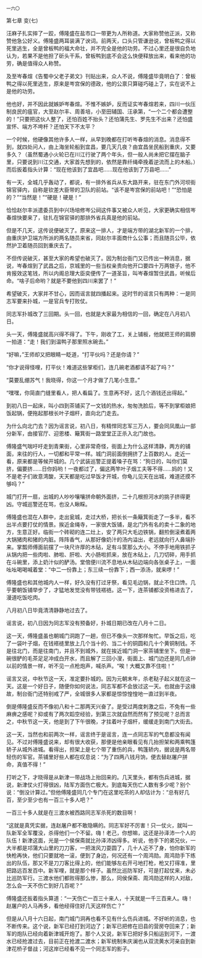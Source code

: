     一六〇 

   第七章 变(七)

   汪麻子扎实摔了一跤，傅隆盛在盐市口一带更为人所称道。大家称赞他正派，又称赞他急公好义。傅隆盛两耳装满了谀词。前两天，口头只管谦逊说，曾板鸭之得以死里逃生，全是曾板鸭的福大命壮，并不完全是他的功劳。不过心里还是很自负地认为，若果不是他担了斫头干系，曾板鸭到底不会这么快便释放出来，看来他的功劳，确是值得众人称赞。

   及至岑春煊《告蜀中父老子弟文》刊贴出来，众人不说，傅隆盛毕竟明白了：曾板鸭之得以死里逃生，原来是岑宫保的德政，他的公禀只算碰巧碰上了，实在说不上是他的功劳。

   他也好，并不因此就嫉妒岑春煊。不惟不嫉妒，反而证实岑春煊若来，四川一伙压制良民的瘟官，大至赵尔丰、周善培，小至田辅国、汪承第，“一个二个都会遭整的！”只要把这伙人整了，还怕百姓不抬头？还怕蒲先生、罗先生不出来？还怕盛宣怀、端方不垮杆？还怕天下不太平？

   一个时候，他硬像其他许多人一样，从早到晚都在打听岑春煊的消息。消息得不到，就四处问人，由上海坐轮船到宜昌，要几天几夜？由宜昌坐民船到重庆，又要多久？（虽然蜀通小火轮已在川江行驶了两个年头，但一般人尚未把它摆在脑子里，只要说到川江交通，大家首先想到的，依然是靠纤绳牵挽着逆流而上的木船。）而后扳着指头计算：“现在他该到了宜昌吧……现在他该到了万县吧……”

   有一天，全城几乎轰动了，都说，有一排外省兵从东大路开来，驻在东门外河坝街锦官驿内，自称是钦差大臣带的卫队的前站。“该不是岑宫保的前站吧！”“恐怕是的？”“当然是！”“硬是！硬是！”

   恰恰赵尔丰派遣委员到中兴场培修岑公祠这件事又被众人听见，大家更确实相信岑春煊快要来了，驻扎在锦官驿的那排外省兵真是他的前站。

   但是不几天，这传说便破灭了。原来这一排人，才是端方带的湖北新军的一个排，由重庆护卫端方所派的两名随员来省，同赵尔丰面商什么公事；而且随员公毕，依然护卫着随员回到重庆去了。

   不但传说破灭，甚至大家的希望也破灭了。因为制台衙门又已传出一种消息，据说，岑春煊到了武昌之后，京城里的一些当权亲贵向他开口要四十万两银子，他不肯报效这笔钱，所以内阁总理大臣奕便传了一道圣旨，叫岑春煊暂住武昌，听候后命。“啥子后命哟？就是不要他到四川来罢了！”

   希望破灭，大家并不甘心，因而谣言就四播起来。这时节的谣言只有两种：一是同志军要来扑城，一是官兵专打败仗。

   同志军扑城改了三回期。头一回，也就是大家最为相信的一回，确定在八月初八日。

   头一天，傅隆盛就高兴得不得了。下午，刚收了工，关上铺板，他就把王师的肩膀一拍道：“走！我们到温鸭子那里照水碗去。”

   “好嘛，”王师却又把眼睛一眨道，“打平伙吗？还是你请？”

   “你才说得怪哩，打平伙！难道这些掌柜们，连几碗老酒都请不起了吗？”

   “莫要乱绷苏气！我晓得，你这一个月才做了几笔小生意。”

   “嘿嘿，你简直门缝里看人，把人看扁了。生意再不好，这几个酒钱还出得起。”

   到初八日一起床，叫小四到茶铺买了一文钱的热水，匆匆洗脸后，等不到掌柜娘把饭起锅，便拖起那根长叶子烟杆，直向北门走去。

   为什么向北门去？因为谣言说，初八日，有精悍同志军三万人，要会同凤凰山一部分新军，由接官厅、迎恩楼、簸箕街一路堂堂正正杀入北门故也。

   傅隆盛气喘吁吁走到青果街，心里非常奇怪，街面上为什么这样清静，两方的铺面，来往的行人，一切都和平常一样。城门洞前面倒拥挤了上百数的人。走近一看，原来都是等候开城的。几个武装巡警正提着嗓子在骂：“狗日的，叫你们莫挤，偏要挤……日你妈哟！一夜都过了，偏这两竿叶子烟工夫等不得……妈的！又不是老子们故意湾酸，天天都是吃过早饭才开城，你龟儿见天在出城，难道还摸不够吗？”

   城门打开一扇，出城的人吵吵嚷嚷拼命朝外面挤，二十几根担河水的挑子挤得更凶。守城巡警还在骂，也没人瞅睬。

   傅隆盛也混在人群中，走出瓮城，走过大桥，把长长一条簸箕街走了一多半，看不出半点要打仗的情景。挨近金绳寺，一家很大饭铺，是北门外有名的卖十二象的地方，生意正好。临街一个砖砌的连二灶上，安了两只大毛边铁锅，翻煎倒滚煮着两大锅猪肉和猪的内脏。阵阵香气，从那好像奶汁的汤内溢出，老远就向行人鼻端扑来。掌瓢师傅面前摆了一块尺许厚的木砧，足有斗筐那么大小。不停手地用铁抓子从锅内把一些肉啦、肺啦、肝啦、大小肠啦抓来，放在木砧上，几刀切碎，用手抓在斗碗里，添上奶汁似的酽汤。堂倌便川流不息地从木砧边端向各张桌子上，一面吆吆喝喝喊着堂：“中二一份靠上；东三续一份靠下；西一添汤，就来啰！”

   傅隆盛也和其他城内人一样，好久没有打过牙祭，看见毛边锅，就止不住口馋。几乎要朝饭铺举步了，才猛地发觉没有带钱褡裢。这一下，连茶铺都没资格进去了，漫道吃饭吃肉。

   八月初八日毕竟清清静静地过去了。

   谣言说，初八日因为同志军没有预备好，扑城日期已改在八月十二日。

   这一天，傅隆盛虽也朝城门洞跑了一趟，但已不像头一次那样匆忙。早饭之后，吃了一袋叶子烟，在钱褡裢里放上几个当十的、当二十的铜圆和几十个黄铜制钱。不是往北门，而是往南门，并且不到城外，就在挨近城门洞一家茶铺里坐下。但是一碗很酽的毛茶足足冲成白开水，而且解了三回小溲，街面上、城门边还是同几点钟以前的情景一样，听不见一点枪炮声，喊杀声。“唉！大概又靠不住啦！”

   谣言又说，中秋节这一天，准定要扑城的。因为元朝末年，杀老鞑子起义就在这一天。这是一个好日子，随便你如何说法，同志军都不会放过这一天。也就由于这缘故，制台衙门还特别戒了严，全城很多人家都是惊惊惶惶地一直过到半夜。

   倒是傅隆盛反而不像初八和十二那两天兴奋了。是受过两度刺激之后，不免有一些麻痹之感呢？抑或有了两次蹈空经验，到第三次就自然而然有了预见呢？总而言之，中秋节这一天，他是到了下午很晚，才拄着叶子烟杆，缓缓走到南门大街去。

   这一天，当然也和前两次一样，谣言终于是谣言，连一点同志军的气息都没有闻见。不过对傅隆盛说来，却有很大收获，那便是他亲眼看见有几抬担架和两乘鸭篷轿子从城外进城。看得出，担架上是七个带了重伤的兵，鸭篷轿内，据说是两名带轻伤的军官。茶铺里好些人都在叹息说：“为了四两八钱月饷，便去替赵屠户拼命，真值不得！”

   打听之下，才晓得是从新津一带战场上抬回来的。几天里头，都有伤兵进城，据说，新津仗火打得很凶，陆军方面伤亡极大。到底每天伤亡人数有多少呢？别个说：“倒没计算过。”但他傅隆盛同几个专门在这里吃茶的人却估计为：“总有好几百，至少至少也有一百三十多人吧？”

   一百三十多人就是在三渡水被西路同志军杀死的数目啊！

   “这就是真凭实据，连赵屠户都不敢隐瞒的。同志军好不厉害！只一仗火，就叫一队新军全军覆没，杀得他们一个不留。嗨！老己，你想嘛，这还是孙泽沛一个人的队伍！新津这面，光是一个侯保斋就比孙泽沛凶得多。听说，他手下的弟兄伙，一大半都是邛蒲大山里的刀刀客，一把泼风刀耍圆了，几十人近不了身，怕你新军的快枪再快，他们只要就地一滚，便到了身边，何况还有一个周鸿勋。周鸿勋手下练出的队伍，那又不是刀刀客比得上的，他们能够左右开弓地打枪，枪又打得准，里把路远百发百中。新军哩，就是那个样子。虽然比巡防军好，可是打起仗来，未必比巡防军行。三渡水他们都败得那么惨，那么，同侯保斋、周鸿勋这样的人对敌，怎么会一天不伤亡到好几百呢？”

   傅隆盛还扳着指头算道：“一天伤亡一百三十来人，十天就是一千三百来人。嗨！赵屠户的人马再多，看他经得住好几天这样伤亡？”

   但是从八月十六日起，南门城门洞再也看不见有什么伤兵进城。不好听的消息，也不断传来。这个说，新军已经打到河边了；新军已把修在旧县的营房夺回来了；新军的炮队已经向着新津城开炮了。那个人又说，新军已把好多只船运到河下，一渡水已经抢渡过去，目前正在抢渡二渡水；新军统制朱庆澜也从双流黄水河亲自到新津花桥子督战；河这岸已经看不见一个同志军的影子。

